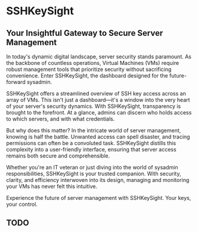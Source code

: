 # SSHKeySight
## Your Insightful Gateway to Secure Server Management

In today's dynamic digital landscape, server security stands paramount. As the backbone of countless operations, Virtual Machines (VMs) require robust management tools that prioritize security without sacrificing convenience. Enter SSHKeySight, the dashboard designed for the future-forward sysadmin.

SSHKeySight offers a streamlined overview of SSH key access across an array of VMs. This isn't just a dashboard—it's a window into the very heart of your server's security dynamics. With SSHKeySight, transparency is brought to the forefront. At a glance, admins can discern who holds access to which servers, and with what credentials.

But why does this matter? In the intricate world of server management, knowing is half the battle. Unwanted access can spell disaster, and tracing permissions can often be a convoluted task. SSHKeySight distills this complexity into a user-friendly interface, ensuring that server access remains both secure and comprehensible.

Whether you're an IT veteran or just diving into the world of sysadmin responsibilities, SSHKeySight is your trusted companion. With security, clarity, and efficiency interwoven into its design, managing and monitoring your VMs has never felt this intuitive.

Experience the future of server management with SSHKeySight. Your keys, your control.

## TODO